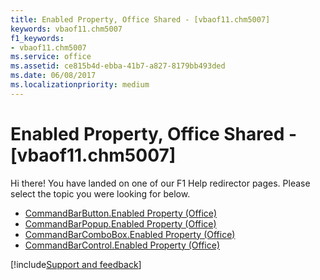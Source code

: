 ```yaml
---
title: Enabled Property, Office Shared - [vbaof11.chm5007]
keywords: vbaof11.chm5007
f1_keywords:
- vbaof11.chm5007
ms.service: office
ms.assetid: ce815b4d-ebba-41b7-a827-8179bb493ded
ms.date: 06/08/2017
ms.localizationpriority: medium
---
```



# Enabled Property, Office Shared - [vbaof11.chm5007]

Hi there! You have landed on one of our F1 Help redirector pages. Please select the topic you were looking for below.

- [CommandBarButton.Enabled Property (Office)](https://msdn.microsoft.com/library/264335ca-6506-0e86-16df-44af277ade83%28Office.15%29.aspx)
- [CommandBarPopup.Enabled Property (Office)](https://msdn.microsoft.com/library/d56d2e1d-27b3-f375-95aa-9efa3aa4d734%28Office.15%29.aspx)
- [CommandBarComboBox.Enabled Property (Office)](https://msdn.microsoft.com/library/f88401a5-b180-63e5-e301-a60addaacab4%28Office.15%29.aspx)
- [CommandBarControl.Enabled Property (Office)](https://msdn.microsoft.com/library/74105bf5-96a0-09ea-bb00-ef102705372c%28Office.15%29.aspx)

[!include[Support and feedback](~/includes/feedback-boilerplate.md)]